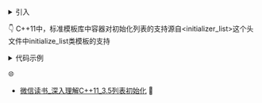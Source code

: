 

<details>
  
<summary>引入</summary>
 在C++98中，标准允许使用花括号"{}"对数组元素进行统一的集合（列表）初始值设定，比如：
  
    ```
      int arr[5] = {0};
      int arr[] = {1, 2, 3, 4} ;
    ```
    
  这些都是合法的表达式。不过一些自定义类型，却无法享受这样便利的初始化。通常，如标准程序库中的vector这样的容器，总是需要声明对象-循环初始化这样的重复动作，这对于使用模板的泛型编程无疑是非常不利的。
</details>

👇
C++11中，标准模板库中容器对初始化列表的支持源自<initializer_list>这个头文件中initialize_list类模板的支持

<details>
<summary>代码示例</summary>

    ```
    
        #include <vector>
        #include <string>
        using namespace std;
        enum Gender {boy, girl};
        class People {
        public:
            People(initializer_list<pair<string, Gender>> l) { // initializer_list的构造函数
                auto i = l.begin();
                for (;i != l.end(); ++i)
                    data.push_back(*i);
            }
        private:
            vector<pair<string, Gender>> data;
        };
        People ship2012 = {{"Garfield", boy}, {"HelloKitty", girl}};
        // 编译选项:g++ -c -std=c++11 3-5-2.cpp
        
    ```
</details>



🌐
  - [微信读书_深入理解C++11_3.5列表初始化] 💯


[微信读书_深入理解C++11_3.5列表初始化]:https://weread.qq.com/web/reader/596325a059346c59642f910k45c322601945c48cce2e120?
